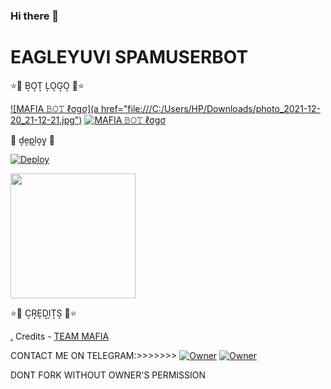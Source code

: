 ### Hi there 👋

<!--
**Mafia-op/MAFIA-OP** is a ✨ _special_ ✨ repository because its `README.md` (this file) appears on your GitHub profile.

Here are some ideas to get you started:

- 🔭 THIS IS VERY POWERFULL BOT
- 🌱 THIS IS SUPERFAST USERBOT
- 👯 OWNER OF THIS BOT IS 2
- 🤔 EAGLEYUVI SPAMUSERBOT OWNER IS SUKHPAL AND JATIN
- 💬 
- 📫 
- 😄 
- ⚡ 
-->

<h1> EAGLEYUVI SPAMUSERBOT</h1>

⭐🌟 B͙O͙T͙ L͙O͙G͙O͙ 🌟⭐

[![MAFIA 𝙱𝙾𝚃 ℓσgσ](a href="file:///C:/Users/HP/Downloads/photo_2021-12-20_21-12-21.jpg")](https://t.me/BLACK_MAFIA_OP_BOLTE) 
[![MAFIA 𝙱𝙾𝚃 ℓσgσ]( https://telegra.ph/file/ea68644f59bdaf57fd61e.jpg)](https://t.me/BLACK_MAFIA_OP_BOLTE)                       
                       
🌟 d͙e͙p͙l͙o͙y͙ 🌟

[![Deploy](https://www.herokucdn.com/deploy/button.svg)](https://heroku.com/deploy?template=https://github.com/mafia-op/MAFIA-OP)
<p><a href=https://github.com/mafia-op/MAFIA-OP> <img src="https://img.shields.io/badge/Deploy%20To%20Railway-blueviolet?style=for-the-badge&logo=railway" width="200""/></a></p>

⭐🌟 C͙R͙E͙D͙I͙T͙S͙ 🌟⭐

[.](https://heroku.com/deploy)
Credits - [TEAM MAFIA](https://t.me/BLACK_MAFIA_OP_BOLTE)

 CONTACT ME ON TELEGRAM:>>>>>>>
 [![Owner](https://telegra.ph/file/3af984f455d98e274ea1b.jpg)](https://t.me/MAMBA_STAR)
 [![Owner](https://telegra.ph/file/3af984f455d98e274ea1b.jpg)](https://t.me/Cazadar_op) 

DONT FORK WITHOUT OWNER'S PERMISSION

